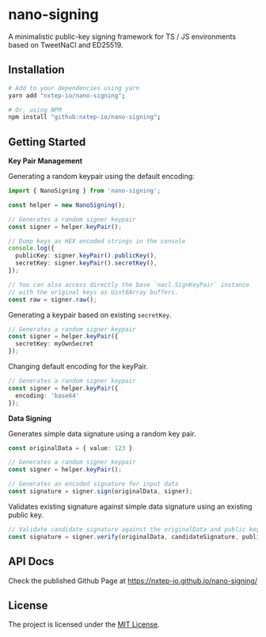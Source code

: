 nano-signing
============

A minimalistic public-key signing framework for TS / JS environments based on TweetNaCl and ED25519.


## Installation

```bash
# Add to your dependencies using yarn
yarn add "nxtep-io/nano-signing";

# Or, using NPM
npm install "github:nxtep-io/nano-signing";
```


## Getting Started


**Key Pair Management**

Generating a random keypair using the default encoding:

```typescript
import { NanoSigning } from 'nano-signing';

const helper = new NanoSigning();

// Generates a random signer keypair
const signer = helper.keyPair();

// Dump keys as HEX encoded strings in the console
console.log({
  publicKey: signer.keyPair().publicKey(),
  secretKey: signer.keyPair().secretKey(),
});

// You can also access directly the base `nacl.SignKeyPair` instance
// with the original keys as Uint8Array buffers.
const raw = signer.raw();
```

Generating a keypair based on existing `secretKey`.

```typescript
// Generates a random signer keypair
const signer = helper.keyPair({
  secretKey: myOwnSecret
});
```

Changing default encoding for the keyPair.

```typescript
// Generates a random signer keypair
const signer = helper.keyPair({
  encoding: 'base64'
});
```

**Data Signing**

Generates simple data signature using a random key pair.

```typescript
const originalData = { value: 123 }

// Generates a random signer keypair
const signer = helper.keyPair();

// Generates an encoded signature for input data
const signature = signer.sign(originalData, signer);
```

Validates existing signature against simple data signature using an existing public key.

```typescript
// Validate candidate signature against the originalData and public key supplied
const signature = signer.verify(originalData, candidateSignature, publicKey);
```

## API Docs

Check the published Github Page at https://nxtep-io.github.io/nano-signing/

## License

The project is licensed under the [MIT License](./LICENSE.md).
